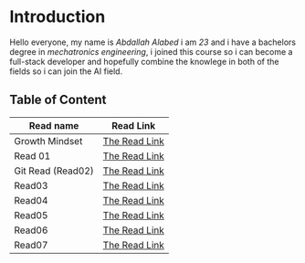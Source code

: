 # Introduction
Hello everyone,
my name is *Abdallah Alabed* i am *23* and i have a bachelors degree in *mechatronics engineering*, i joined this course so i can become a full-stack developer and hopefully combine the knowlege in both of the fields so i can join the AI field.

## Table of Content

|Read name | Read Link|
|-----|-----|
|Growth Mindset | [The Read Link](https://abdallah-alabed.github.io/Reading-Notes/Growth)|
|Read 01 | [The Read Link](https://abdallah-alabed.github.io/Reading-Notes/Read01)|
|Git Read (Read02)|[The Read Link](https://abdallah-alabed.github.io/Reading-Notes/GitRead)|
|Read03|[The Read Link](https://abdallah-alabed.github.io/Reading-Notes/Read03)|
|Read04|[The Read Link](https://abdallah-alabed.github.io/Reading-Notes/Read04)|
|Read05|[The Read Link](https://abdallah-alabed.github.io/Reading-Notes/Read05)|
|Read06|[The Read Link](https://abdallah-alabed.github.io/Reading-Notes/Read06)|
|Read07|[The Read Link](https://abdallah-alabed.github.io/Reading-Notes/Read07)|